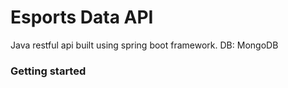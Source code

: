 # Esports Data API
Java restful api built using spring boot framework. 
DB: MongoDB

### Getting started
